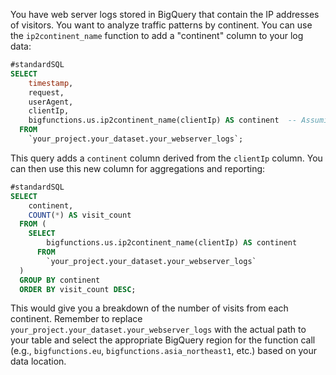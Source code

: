 You have web server logs stored in BigQuery that contain the IP addresses of visitors.  You want to analyze traffic patterns by continent. You can use the `ip2continent_name` function to add a "continent" column to your log data:

```sql
#standardSQL
SELECT
    timestamp,
    request,
    userAgent,
    clientIp,
    bigfunctions.us.ip2continent_name(clientIp) AS continent  -- Assuming your data is in US region
  FROM
    `your_project.your_dataset.your_webserver_logs`;

```

This query adds a `continent` column derived from the `clientIp` column. You can then use this new column for aggregations and reporting:

```sql
#standardSQL
SELECT
    continent,
    COUNT(*) AS visit_count
  FROM (
    SELECT
        bigfunctions.us.ip2continent_name(clientIp) AS continent
      FROM
        `your_project.your_dataset.your_webserver_logs`
  )
  GROUP BY continent
  ORDER BY visit_count DESC;
```

This would give you a breakdown of the number of visits from each continent.  Remember to replace  `your_project.your_dataset.your_webserver_logs` with the actual path to your table and select the appropriate BigQuery region for the function call (e.g., `bigfunctions.eu`, `bigfunctions.asia_northeast1`, etc.) based on your data location.
